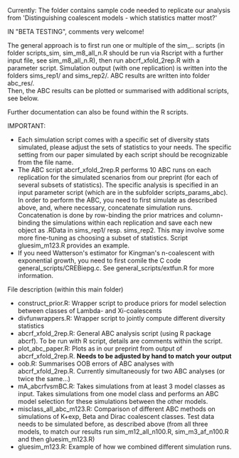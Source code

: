 Currently: The folder contains sample code needed to replicate our analysis from 'Distinguishing coalescent models - which statistics matter most?'

IN "BETA TESTING", comments very welcome! 

The general approach is to first run one or multiple of the sim_.. scripts (in folder scripts_sim, sim_m8_all_n.R should be run via Rscript with a further input file, see sim_m8_all_n.R), then run abcrf_xfold_2rep.R with a parameter script. 
Simulation output (with one replication) is written into the folders sims_rep1/ and sims_rep2/. ABC results are written into folder abc_res/.  
Then, the ABC results can be plotted or summarised with additional scripts, see below.

Further documentation can also be found within the R scripts.


IMPORTANT: 
* Each simulation script comes with a specific set of diversity stats simulated, please adjust the sets of statistics to your needs. The specific setting from our paper simulated by each script should be recognizable from the file name.
* The ABC script abcrf_xfold_2rep.R performs 10 ABC runs on each replication for the simulated scenarios from our preprint (for each of several subsets of statistics). The specific analysis is specified in an input parameter script (which are in the subfolder scripts_params_abc). In order to perform the ABC, you need to first simulate as described above, and, where necessary, concatenate simulation runs. Concatenation is done by row-binding the prior matrices and column-binding the simulations within each replication and save each new object as <FILENAME>.RData in sims_rep1/ resp. sims_rep2. This may involve some more fine-tuning as choosing a subset of statistics. Script gluesim_m123.R provides an example.
* If you need Watterson's estimator for Kingman's n-coalescent with exponential growth, you need to first comile the C code general_scripts/CREBiepg.c. See general_scripts/extfun.R for more information.

File description (within this main folder)
* construct_prior.R: Wrapper script to produce priors for model selection between classes of Lambda- and Xi-coalescents 
* divfunwrappers.R: Wrapper script to jointly compute different diversity statistics 
* abcrf_xfold_2rep.R: General ABC analysis script (using R package abcrf). To be run with R script, details are comments within the script. 
* plot_abc_paper.R: Plots as in our preprint from output of abcrf_xfold_2rep.R. **Needs to be adjusted by hand to match your output** 
* oob.R: Summarises OOB errors of ABC analyses with abcrf_xfold_2rep.R. Currently simultaneously for two ABC analyses (or twice the same...)
* mA_abcrfvsmBC.R: Takes simulations from at least 3 model classes as input. Takes simulations from one model class and performs an ABC model selection for these simulations between the other models. 
* misclass_all_abc_m123.R: Comparison of different ABC methods on simulations of K+exp, Beta and Dirac coalescent classes. Test data needs to be simulated before, as described above (from all three models, to match our results run sim_m12_all_n100.R,  sim_m3_af_n100.R and then gluesim_m123.R) 
* gluesim_m123.R: Example of how we combined different simulation runs.
